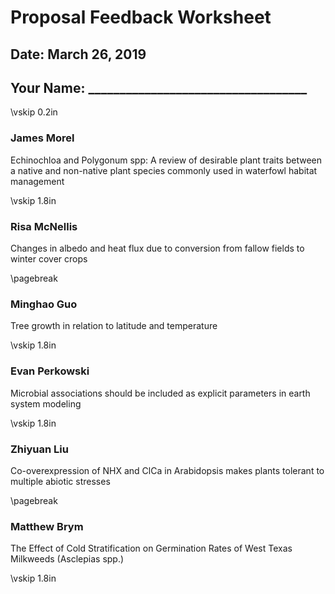 # Proposal Feedback Worksheet
## Date: March 26, 2019

## Your Name: ___________________________________

\vskip 0.2in

### James Morel
Echinochloa and Polygonum spp:
A review of desirable plant traits between a native and non-native plant species 
commonly used in waterfowl habitat management

\vskip 1.8in

### Risa McNellis
Changes in albedo and heat flux due to conversion from fallow fields to winter cover crops

\pagebreak

### Minghao Guo
Tree growth in relation to latitude and temperature

\vskip 1.8in

### Evan Perkowski
Microbial associations should be included as explicit parameters in earth system modeling

\vskip 1.8in

### Zhiyuan Liu
Co-overexpression of NHX and ClCa in Arabidopsis makes plants tolerant to multiple 
abiotic stresses

\pagebreak

### Matthew Brym
The Effect of Cold Stratification on Germination Rates of West Texas Milkweeds 
(Asclepias spp.)

\vskip 1.8in
